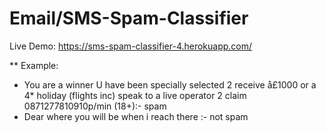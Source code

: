 # Email/SMS-Spam-Classifier
Live Demo: https://sms-spam-classifier-4.herokuapp.com/

** Example:
* You are a winner U have been specially selected 2 receive å£1000 or a 4* holiday (flights inc) speak to a live operator 2 claim 0871277810910p/min (18+):- spam
* Dear where you will be when i reach there :- not spam


